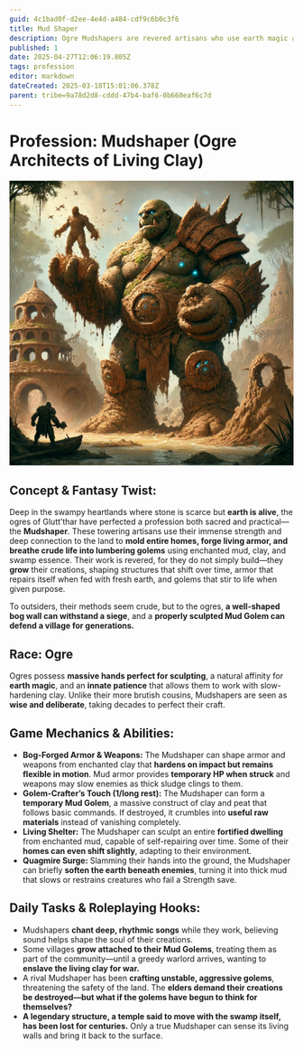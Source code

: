 ```yaml
---
guid: 4c1bad0f-d2ee-4e4d-a484-cdf9c6b0c3f6
title: Mud Shaper
description: Ogre Mudshapers are revered artisans who use earth magic and living clay to build self-repairing homes, forge living armor, and animate lumbering golems.
published: 1
date: 2025-04-27T12:06:19.805Z
tags: profession
editor: markdown
dateCreated: 2025-03-18T15:01:06.378Z
parent: tribe=9a78d2d8-cddd-47b4-baf6-0b660eaf6c7d
---
```


# Profession: Mudshaper (Ogre Architects of Living Clay)

![mud-shaper.webp](/images/professions/mud-shaper.webp)

## Concept & Fantasy Twist:
Deep in the swampy heartlands where stone is scarce but **earth is alive**, the ogres of Glutt’thar have perfected a profession both sacred and practical—the **Mudshaper**. These towering artisans use their immense strength and deep connection to the land to **mold entire homes, forge living armor, and breathe crude life into lumbering golems** using enchanted mud, clay, and swamp essence. Their work is revered, for they do not simply build—they **grow** their creations, shaping structures that shift over time, armor that repairs itself when fed with fresh earth, and golems that stir to life when given purpose.

To outsiders, their methods seem crude, but to the ogres, **a well-shaped bog wall can withstand a siege**, and a **properly sculpted Mud Golem can defend a village for generations.**

## Race: Ogre
Ogres possess **massive hands perfect for sculpting**, a natural affinity for **earth magic**, and an **innate patience** that allows them to work with slow-hardening clay. Unlike their more brutish cousins, Mudshapers are seen as **wise and deliberate**, taking decades to perfect their craft.

## Game Mechanics & Abilities:
- **Bog-Forged Armor & Weapons:** The Mudshaper can shape armor and weapons from enchanted clay that **hardens on impact but remains flexible in motion**. Mud armor provides **temporary HP when struck** and weapons may slow enemies as thick sludge clings to them.  
- **Golem-Crafter’s Touch (1/long rest):** The Mudshaper can form a **temporary Mud Golem**, a massive construct of clay and peat that follows basic commands. If destroyed, it crumbles into **useful raw materials** instead of vanishing completely.  
- **Living Shelter:** The Mudshaper can sculpt an entire **fortified dwelling** from enchanted mud, capable of self-repairing over time. Some of their **homes can even shift slightly**, adapting to their environment.  
- **Quagmire Surge:** Slamming their hands into the ground, the Mudshaper can briefly **soften the earth beneath enemies**, turning it into thick mud that slows or restrains creatures who fail a Strength save.  

## Daily Tasks & Roleplaying Hooks:
- Mudshapers **chant deep, rhythmic songs** while they work, believing sound helps shape the soul of their creations.  
- Some villages **grow attached to their Mud Golems**, treating them as part of the community—until a greedy warlord arrives, wanting to **enslave the living clay for war.**  
- A rival Mudshaper has been **crafting unstable, aggressive golems**, threatening the safety of the land. The **elders demand their creations be destroyed—but what if the golems have begun to think for themselves?**  
- **A legendary structure, a temple said to move with the swamp itself, has been lost for centuries.** Only a true Mudshaper can sense its living walls and bring it back to the surface.
